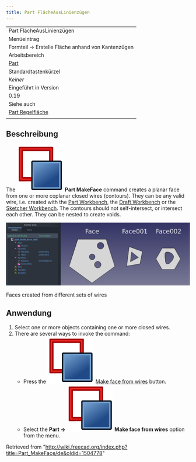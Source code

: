```yaml
---
title: Part FlächeAusLinienzügen
---
```


|                                                                  |
| ---------------------------------------------------------------- |
| Part FlächeAusLinienzügen‏‎                                      |
| Menüeintrag                                                      |
| Formteil → Erstelle Fläche anhand von Kantenzügen                |
| Arbeitsbereich                                                   |
| [Part](/Part_Workbench/de "Part Workbench/de")                   |
| Standardtastenkürzel                                             |
| _Keiner_                                                         |
| Eingeführt in Version                                            |
| 0.19                                                             |
| Siehe auch                                                       |
| [Part Regelfläche](/Part_RuledSurface/de "Part RuledSurface/de") |
|                                                                  |

## Beschreibung

The ![](/src/assets/images/Part_MakeFace.svg) **Part MakeFace** command creates a planar face from one or more coplanar closed wires (contours). They can be any valid wire, i.e. created with the [Part Workbench](/Part_Workbench "Part Workbench"), the [Draft Workbench](/Draft_Workbench "Draft Workbench") or the [Sketcher Workbench](/Sketcher_Workbench "Sketcher Workbench"). The contours should not self-intersect, or intersect each other. They can be nested to create voids.

![](/src/assets/images/Part_MakeFace-example.png)

Faces created from different sets of wires

## Anwendung

1. Select one or more objects containing one or more closed wires.
2. There are several ways to invoke the command:
   - Press the ![](/src/assets/images/Part_MakeFace.svg) [Make face from wires](/Part_MakeFace "Part MakeFace") button.
   - Select the **Part → ![](/src/assets/images/Part_MakeFace.svg) Make face from wires** option from the menu.

Retrieved from "<http://wiki.freecad.org/index.php?title=Part_MakeFace/de&oldid=1504778>"
